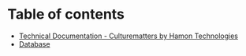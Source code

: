 # Table of contents

* [Technical Documentation - Culturematters by Hamon Technologies](README.md)
* [Database](database.md)
